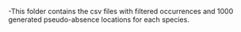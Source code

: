 -This folder contains the csv files with filtered occurrences and 1000 generated pseudo-absence locations for each species.